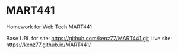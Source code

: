 # MART441
Homework for Web Tech MART441

Base URL for site:
https://github.com/kenz77/MART441.git
Live site:
https://kenz77.github.io/MART441/ 
